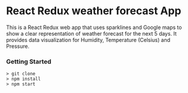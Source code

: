 # React Redux weather forecast App

This is a React Redux web app that uses sparklines and Google maps to show
a clear representation of weather forecast for the next 5 days.
It provides data visualization for Humidity, Temperature (Celsius) and Pressure.

### Getting Started
```
> git clone
> npm install
> npm start
```

